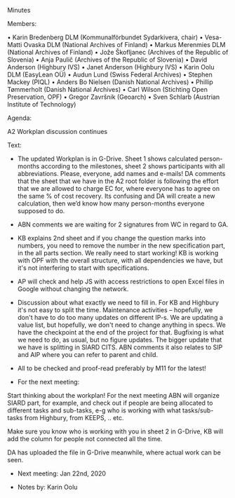 Minutes

Members:

•	Karin Bredenberg DLM (Kommunalförbundet Sydarkivera, chair)
•	Vesa-Matti Ovaska DLM (National Archives of Finland)
•	Markus Merenmies DLM (National Archives of Finland)
•	Jože Škofljanec (Archives of the Republic of Slovenia)
•	Anja Paulič (Archives of the Republic of Slovenia) 
•	David Anderson (Highbury IVS)
•	Janet Anderson (Highbury IVS)
•	Karin Oolu DLM (EasyLean OÜ)
•	Audun Lund (Swiss Federal Archives)
•	Stephen Mackey (PIQL)
•	Anders Bo Nielsen (Danish National Archives)
•	Phillip Tømmerholt (Danish National Archives)
•	Carl Wilson (Stichting Open Preservation, OPF)
•	Gregor Završnik (Geoarch)
•	Sven Schlarb (Austrian Institute of Technology)

Agenda: 

A2 Workplan discussion continues

Text:

- The updated Workplan is in G-Drive. Sheet 1 shows calculated person-months according to the milestones, sheet 2 shows participants with all abbreviations. Please, everyone, add names and e-mails! 
DA comments that the sheet that we have in the A2 root folder is following the effort that we are allowed to charge EC for, where everyone has to agree on the same % of cost recovery. Its confusing and DA will create a new calculation, then we’d know how many person-months everyone supposed to do. 

- ABN comments we are waiting for 2 signatures from WC in regard to GA. 

- KB explains 2nd sheet and if you change the question marks into numbers, you need to remove the number in the new specification part, in the all parts section.
We really need to start working! KB is working with OPF with the overall structure, with all dependencies we have, but it's not interfering to start with specifications. 

- AP will check and help JS with access restrictions to open Excel files in Google without changing the network. 

- Discussion about what exactly we need to fill in. For KB and Highbury it's not easy to split the time. Maintenance activities – hopefully, we don't have to do too many updates on different IP-s. We are updating a value list, but hopefully, we don't need to change anything in specs. We have the checkpoint at the end of the project for that. Bugfixing is what we need to do, as usual, but no figure updates. The bigger update that we have is splitting in SIARD CITS. ABN comments it also relates to SIP and AIP where you can refer to parent and child. 

- All to be checked and proof-read preferably by M11 for the latest! 

- For the next meeting: 

Start thinking about the workplan! For the next meeting ABN will organize SIARD part, for example, and check out if people are being allocated to different tasks and sub-tasks, e-g who is working with what tasks/sub-tasks from Highbury, from KEEPS, .. etc.

Make sure you know who is working with you in sheet 2 in G-Drive, KB will add the column for people not connected all the time.   

DA has uploaded the file in G-Drive meanwhile, where actual work can be seen.

- Next meeting: Jan 22nd, 2020

- Notes by: Karin Oolu
